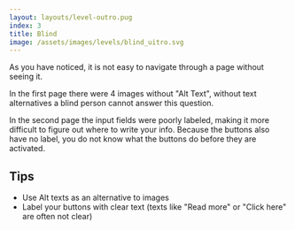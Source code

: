 ```yaml
---
layout: layouts/level-outro.pug
index: 3
title: Blind
image: /assets/images/levels/blind_uitro.svg
---
```


As you have noticed, it is not easy to navigate through a page without seeing it.

In the first page there were 4 images without "Alt Text", without text alternatives a blind person cannot answer this question.

In the second page the input fields were poorly labeled, making it more difficult to figure out where to write your info. Because the buttons also have no label, you do not know what the buttons do before they are activated. 

## Tips

* Use Alt texts as an alternative to images
* Label your buttons with clear text (texts like "Read more" or "Click here" are often not clear) 